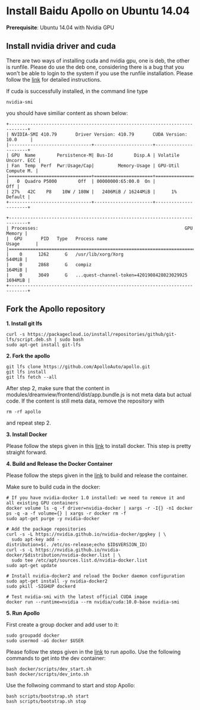 # Install Baidu Apollo on Ubuntu 14.04
**Prerequisite**: Ubuntu 14.04 with Nvidia GPU

## Install nvidia driver and cuda
There are two ways of installing cuda and nvidia gpu, one is deb, the other is runfile. Please do use the deb one, considering there is a bug that you won't be able to login to the system if you use the runfile installation. Please follow the [link](https://docs.nvidia.com/cuda/cuda-installation-guide-linux/index.html) for detailed instructions.

If cuda is successfully installed, in the command line type <pre><code>nvidia-smi</code></pre> you should have similiar content as shown below:
<pre><code>+-----------------------------------------------------------------------------+
| NVIDIA-SMI 410.79       Driver Version: 410.79       CUDA Version: 10.0     |
|-------------------------------+----------------------+----------------------+
| GPU  Name        Persistence-M| Bus-Id        Disp.A | Volatile Uncorr. ECC |
| Fan  Temp  Perf  Pwr:Usage/Cap|         Memory-Usage | GPU-Util  Compute M. |
|===============================+======================+======================|
|   0  Quadro P5000        Off  | 00000000:65:00.0  On |                  Off |
| 27%   42C    P8    10W / 180W |   2406MiB / 16244MiB |      1%      Default |
+-------------------------------+----------------------+----------------------+
                                                                               
+-----------------------------------------------------------------------------+
| Processes:                                                       GPU Memory |
|  GPU       PID   Type   Process name                             Usage      |
|=============================================================================|
|    0      1262      G   /usr/lib/xorg/Xorg                           544MiB |
|    0      2868      G   compiz                                       164MiB |
|    0      3049      G   ...quest-channel-token=4201908428023029925  1694MiB |
+-----------------------------------------------------------------------------+
</code></pre>

## Fork the Apollo repository

**1. Install git lfs**
<pre><code>curl -s https://packagecloud.io/install/repositories/github/git-lfs/script.deb.sh | sudo bash
sudo apt-get install git-lfs
</code></pre>


**2. Fork the apollo**
<pre><code>git lfs clone https://github.com/ApolloAuto/apollo.git
git lfs install
git lfs fetch --all
</code></pre>

After step 2, make sure that the content in modules/dreamview/frontend/dist/app.bundle.js is not meta data but actual code. If the content is still meta data, remove the repository with<pre><code>rm -rf apollo</code></pre>and repeat step 2.


**3. Install Docker**

Please follow the steps given in this [link](https://docs.docker.com/install/linux/docker-ce/ubuntu/) to install docker. This step is pretty straight forward.  


**4. Build and Release the Docker Container**

Please follow the steps given in the [link](https://github.com/ApolloAuto/apollo/blob/master/docs/howto/how_to_build_and_release.md) to build and release the container.

Make sure to build cuda in the docker:
<pre><code># If you have nvidia-docker 1.0 installed: we need to remove it and all existing GPU containers
docker volume ls -q -f driver=nvidia-docker | xargs -r -I{} -n1 docker ps -q -a -f volume={} | xargs -r docker rm -f
sudo apt-get purge -y nvidia-docker

# Add the package repositories
curl -s -L https://nvidia.github.io/nvidia-docker/gpgkey | \
  sudo apt-key add -
distribution=$(. /etc/os-release;echo $ID$VERSION_ID)
curl -s -L https://nvidia.github.io/nvidia-docker/$distribution/nvidia-docker.list | \
  sudo tee /etc/apt/sources.list.d/nvidia-docker.list
sudo apt-get update

# Install nvidia-docker2 and reload the Docker daemon configuration
sudo apt-get install -y nvidia-docker2
sudo pkill -SIGHUP dockerd

# Test nvidia-smi with the latest official CUDA image
docker run --runtime=nvidia --rm nvidia/cuda:10.0-base nvidia-smi
</code></pre>


**5. Run Apollo**

First create a group docker and add user to it:
<pre><code>sudo groupadd docker
sudo usermod -aG docker $USER
</code></pre>
Please follow the steps given in the [link](https://github.com/ApolloAuto/apollo/blob/master/docs/howto/how_to_launch_Apollo.md) to run apollo. Use the following commands to get into the dev container:
<pre><code>bash docker/scripts/dev_start.sh
bash docker/scripts/dev_into.sh
</code></pre>

Use the follwoing command to start and stop Apollo:
<pre><code>bash scripts/bootstrap.sh start
bash scripts/bootstrap.sh stop
</code></pre>


